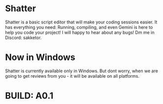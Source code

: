 # Shatter
Shatter is a basic script editor that will make your coding sessions easier. It has everything you need: Running, compiling, and even Gemini is here to help you code your project! I will happy to hear about any bugs! Dm me in Discord: sakketor.

# Now in Windows

Shatter is currently available only in Windows. But dont worry, when we are going to get reviews from you - it will be available on all platforms.

# BUILD: A0.1
